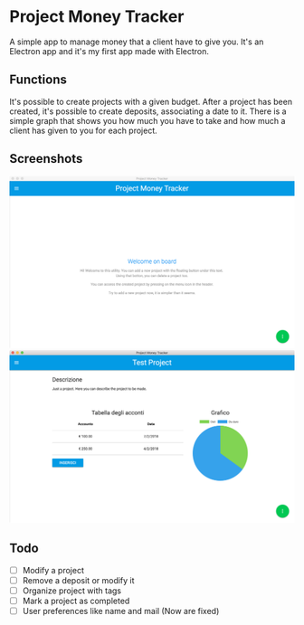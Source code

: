 # Project Money Tracker
A simple app to manage money that a client have to give you. It's an Electron app and it's my first app made with Electron. 

## Functions
It's possible to create projects with a given budget. After a project has been created, it's possible to create deposits, associating a date to it. There is a simple graph that shows you how much you have to take and how much a client has given to you for each project.

## Screenshots
![alt](https://github.com/leo93921/project-money-tracker/blob/master/Screenshots/dashboard.png "Dashboard")
![alt](https://github.com/leo93921/project-money-tracker/blob/master/Screenshots/Project.png "Project page")

## Todo
- [ ] Modify a project
- [ ] Remove a deposit or modify it
- [ ] Organize project with tags
- [ ] Mark a project as completed
- [ ] User preferences like name and mail (Now are fixed)
